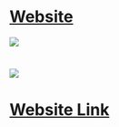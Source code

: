 
<h1><a href="https://leonardoyz.github.io/NLW-next-level-weak-originSix/" target="_blank">
Website</a></h1>

<img src="https://github.com/LeonardoYz/NLW-next-level-weak-originSix/blob/main/github/readmeGifDesk.gif">

#
<img src="https://github.com/LeonardoYz/NLW-next-level-weak-originSix/blob/main/github/readmeGifMobile.gif">

<h1><a href="https://leonardoyz.github.io/NLW-next-level-weak-originSix/">
Website Link </a></h1>

